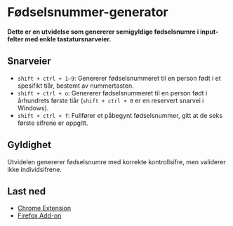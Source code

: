 # Fødselsnummer-generator

**Dette er en utvidelse som genererer semigyldige fødselsnumre i input-felter med enkle tastatursnarveier.**

## Snarveier

* `shift + ctrl + 1–9`: Genererer fødselsnummeret til en person født i et spesifikt tiår, bestemt av nummertasten.
* `shift + ctrl + o`: Genererer fødselsnummeret til en person født i århundrets første tiår (`shift + ctrl + 0` er en reservert snarvei i Windows).
* `shift + ctrl + f`: Fullfører et påbegynt fødselsnummer, gitt at de seks første sifrene er oppgitt.

## Gyldighet
Utvidelen genererer fødselsnumre med korrekte kontrollsifre, men validerer ikke individsifrene.

## Last ned
- [Chrome Extension](https://chrome.google.com/webstore/detail/f%C3%B8dselsnummer-generator/lbpfjfoibjgmcelcabklemjhmhbkpfmb)
- [Firefox Add-on](https://addons.mozilla.org/nn-NO/firefox/addon/f%C3%B8dselsnummer-generator/)
